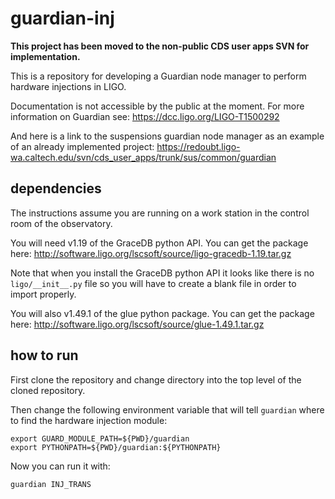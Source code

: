 # guardian-inj

**This project has been moved to the non-public CDS user apps SVN for implementation.**

This is a repository for developing a Guardian node manager to perform hardware injections in LIGO.

Documentation is not accessible by the public at the moment. For more information on Guardian see: https://dcc.ligo.org/LIGO-T1500292

And here is a link to the suspensions guardian node manager as an example of an already implemented project: https://redoubt.ligo-wa.caltech.edu/svn/cds_user_apps/trunk/sus/common/guardian

## dependencies

The instructions assume you are running on a work station in the control room of the observatory.

You will need v1.19 of the GraceDB python API. You can get the package here: http://software.ligo.org/lscsoft/source/ligo-gracedb-1.19.tar.gz

Note that when you install the GraceDB python API it looks like there is no ``ligo/__init__.py`` file so you will have to create a blank file in order to import properly.

You will also v1.49.1 of the glue python package. You can get the package here: http://software.ligo.org/lscsoft/source/glue-1.49.1.tar.gz

## how to run

First clone the repository and change directory into the top level of the cloned repository.

Then change the following environment variable that will tell ``guardian`` where to find the hardware injection module:
```
export GUARD_MODULE_PATH=${PWD}/guardian
export PYTHONPATH=${PWD}/guardian:${PYTHONPATH}
```

Now you can run it with:
```
guardian INJ_TRANS
```
